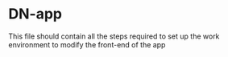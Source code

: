DN-app
======

This file should contain all the steps required to set up the work environment to modify the front-end of the app

